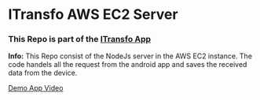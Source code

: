 # ITransfo AWS EC2 Server
### This Repo is part of the [ITransfo App](https://itransfo.tk/)
**Info:**
This Repo consist of the NodeJs server in the AWS EC2 instance. The code handels all the request from the android app and saves the received data from the device.


[Demo App Video](https://drive.google.com/open?id=1HwdFQSNAfFS2g_TZxx7B8d_WsV2gGv0v)
